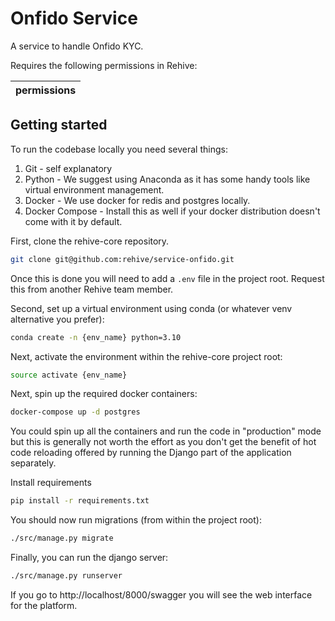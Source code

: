 # Onfido Service

A service to handle Onfido KYC.

Requires the following permissions in Rehive:

permissions |
---|


## Getting started

To run the codebase locally you need several things:

1. Git - self explanatory
1. Python - We suggest using Anaconda as it has some handy tools like virtual environment management.
2. Docker - We use docker for redis and postgres locally.
4. Docker Compose - Install this as well if your docker distribution doesn't come with it by default.

First, clone the rehive-core repository.

```bash
git clone git@github.com:rehive/service-onfido.git
```

Once this is done you will need to add a `.env` file in the project root. Request this from another Rehive team member.

Second, set up a virtual environment using conda (or whatever venv alternative you prefer):

```bash
conda create -n {env_name} python=3.10
```

Next, activate the environment within the rehive-core project root:

```bash
source activate {env_name}
```

Next, spin up the required docker containers:

```bash
docker-compose up -d postgres
```

You could spin up all the containers and run the code in "production" mode but this is generally not worth the effort as you don't get the benefit of hot code reloading offered by running the Django part of the application separately.

Install requirements
```bash
pip install -r requirements.txt
```

You should now run migrations (from within the project root):

```bash
./src/manage.py migrate
```

Finally, you can run the django server:

```bash
./src/manage.py runserver
```

If you go to http://localhost/8000/swagger you will see the web interface for the platform.
